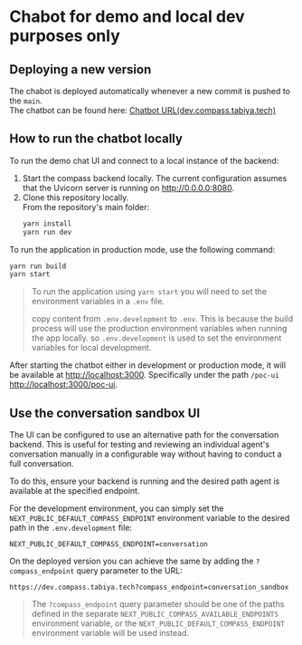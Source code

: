 # Chabot for demo and local dev purposes only

## Deploying a new version

The chabot is deployed automatically whenever a new commit is pushed to the `main`.\
The chatbot can be found here: [Chatbot URL(dev.compass.tabiya.tech)](http://dev.compass.tabiya.tech)

## How to run the chatbot locally

To run the demo chat UI and connect to a local instance of the backend:

1. Start the compass backend locally. The current configuration assumes that the Uvicorn server is running on http://0.0.0.0:8080.
2. Clone this repository locally.\
   From the repository's main folder:
   ```sh
   yarn install
   yarn run dev
   

To run the application in production mode, use the following command:
```sh
yarn run build
yarn start
```

>To run the application using `yarn start` you will need to set the environment variables in a `.env` file.
>
> copy content from `.env.development` to `.env`. This is because the build process will use the production environment variables when running the app locally.
> so `.env.development` is used to set the environment variables for local development.


After starting the chatbot either in development or production mode, it will be available at [http://localhost:3000](http://localhost:3000).
Specifically under the path `/poc-ui` [http://localhost:3000/poc-ui](http://localhost:3000/poc-ui).

## Use the conversation sandbox UI

The UI can be configured to use an alternative path for the conversation backend.
This is useful for testing and reviewing an individual agent's conversation manually in a configurable way without having to conduct a full conversation.

To do this, ensure your backend is running and the desired path agent is available at the specified endpoint.

For the development environment, you can simply set the `NEXT_PUBLIC_DEFAULT_COMPASS_ENDPOINT` environment variable to the desired path in the `.env.development` file:

```
NEXT_PUBLIC_DEFAULT_COMPASS_ENDPOINT=conversation
```

On the deployed version you can achieve the same by adding the `?compass_endpoint` query parameter to the URL:

```
https://dev.compass.tabiya.tech?compass_endpoint=conversation_sandbox
```

> The `?compass_endpoint` query parameter should be one of the paths defined in the separate `NEXT_PUBLIC_COMPASS_AVAILABLE_ENDPOINTS` environment variable, or the `NEXT_PUBLIC_DEFAULT_COMPASS_ENDPOINT` environment variable  will be used instead.